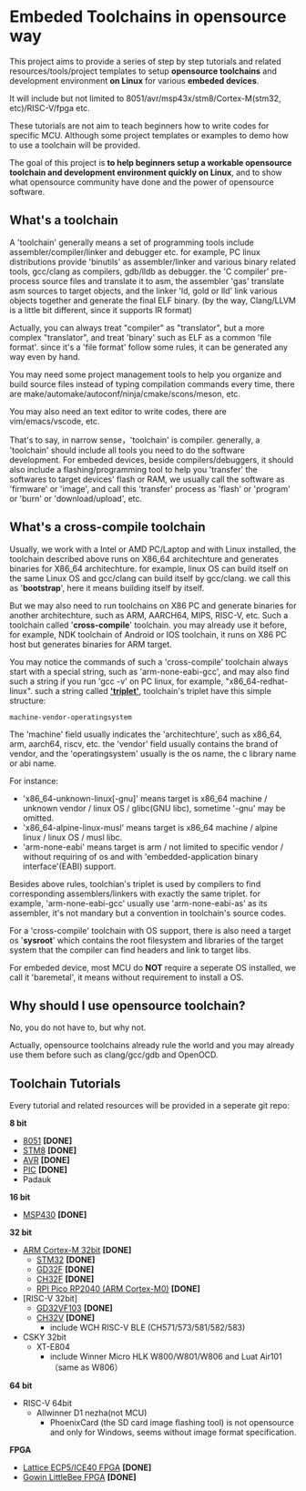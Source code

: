 # Embeded Toolchains in opensource way

This project aims to provide a series of step by step tutorials and related resources/tools/project templates to setup **opensource toolchains** and development environment **on Linux** for various **embeded devices**. 

It will include but not limited to 8051/avr/msp43x/stm8/Cortex-M(stm32, etc)/RISC-V/fpga etc. 

These tutorials are not aim to teach beginners how to write codes for specific MCU. Although some project templates or examples to demo how to use a toolchain will be provided.

The goal of this project is **to help beginners setup a workable opensource toolchain and development environment quickly on Linux**, and to show what opensource community have done and the power of opensource software.

## What's a toolchain

A 'toolchain' generally means a set of programming tools include assembler/compiler/linker and debugger etc. for example, PC linux distributions provide 'binutils' as assembler/linker and various binary related tools, gcc/clang as compilers, gdb/lldb as debugger. the 'C compiler' pre-process source files and translate it to asm, the assembler 'gas' translate asm sources to target objects, and the linker 'ld, gold or lld' link various objects together and generate the final ELF binary. (by the way, Clang/LLVM is a little bit different, since it supports IR format)

Actually, you can always treat "compiler" as "translator", but a more complex "translator", and treat 'binary' such as ELF as a common 'file format'. since it's a 'file format' follow some rules, it can be generated any way even by hand.

You may need some project management tools to help you organize and build source files instead of typing compilation commands every time, there are make/automake/autoconf/ninja/cmake/scons/meson, etc.

You may also need an text editor to write codes, there are vim/emacs/vscode, etc.

That's to say, in narrow sense，'toolchain' is compiler. generally, a 'toolchain' should include all tools you need to do the software development. For embeded devices, beside compilers/debuggers, it should also include a flashing/programming tool to help you 'transfer' the softwares to target devices' flash or RAM, we usually call the software as 'firmware' or 'image', and call this 'transfer' process as 'flash' or 'program' or 'burn' or 'download/upload', etc. 

## What's a cross-compile toolchain

Usually, we work with a Intel or AMD PC/Laptop and with Linux installed, the toolchain described above runs on X86_64 architechture and generates binaries for X86_64 architechture. for example, linux OS can build itself on the same Linux OS and gcc/clang can build itself by gcc/clang. we call this as '**bootstrap**', here it means building itself by itself.

But we may also need to run toolchains on X86 PC and generate binaries for another architechture, such as ARM, AARCH64, MIPS, RISC-V, etc. Such a toolchain called '**cross-compile**' toolchain. you may already use it before, for example, NDK toolchain of Android or IOS toolchain, it runs on X86 PC host but generates binaries for ARM target.

You may notice the commands of such a 'cross-compile' toolchain always start with a special string, such as 'arm-none-eabi-gcc', and may also find such a string if you run 'gcc -v' on PC linux, for example, "x86_64-redhat-linux". such a string called **['triplet'](https://wiki.osdev.org/Target_Triplet)**, toolchain's triplet have this simple structure: 

```
machine-vendor-operatingsystem
```

The 'machine' field usually indicates the 'architechture', such as x86_64, arm, aarch64, riscv, etc. the 'vendor' field usually contains the brand of vendor, and the 'operatingsystem' usually is the os name, the c library name or abi name.

For instance:

* 'x86_64-unknown-linux[-gnu]' means target is x86_64 machine / unknown vendor / linux OS / glibc(GNU libc), sometime '-gnu' may be omitted.
* 'x86_64-alpine-linux-musl' means target is x86_64 machine / alpine linux / linux OS / musl libc.
* 'arm-none-eabi' means target is arm / not limited to specific vendor / without requiring of os and with 'embedded-application binary interface'(EABI) support.

Besides above rules, toolchian's triplet is used by compilers to find corresponding assemblers/linkers with exactly the same triplet. for example, 'arm-none-eabi-gcc' usually use 'arm-none-eabi-as' as its assembler, it's not mandary but a convention in toolchain's source codes.

For a 'cross-compile' toolchain with OS support, there is also need a target os '**sysroot**' which contains the root filesystem and libraries of the target system that the compiler can find headers and link to target libs.

For embeded device, most MCU do **NOT** require a seperate OS installed, we call it 'baremetal', it means without requirement to install a OS.

## Why should I use opensource toolchain?

No, you do not have to, but why not.

Actually, opensource toolchains already rule the world and you may already use them before such as clang/gcc/gdb and OpenOCD.

## Toolchain Tutorials

Every tutorial and related resources will be provided in a seperate git repo:

**8 bit**
- [8051](https://github.com/cjacker/opensource-toolchain-8051) **[DONE]**
- [STM8](https://github.com/cjacker/opensource-toolchain-stm8) **[DONE]**
- [AVR](https://github.com/cjacker/opensource-toolchain-avr) **[DONE]**
- [PIC](https://github.com/cjacker/opensource-toolchain-pic) **[DONE]**
- Padauk

**16 bit**
- [MSP430](https://github.com/cjacker/opensource-toolchain-msp430) **[DONE]**

**32 bit**
- [ARM Cortex-M 32bit](https://github.com/cjacker/opensource-toolchain-stm32) **[DONE]**
  + [STM32](https://github.com/cjacker/opensource-toolchain-stm32) **[DONE]**
  + [GD32F](https://github.com/cjacker/opensource-toolchain-stm32) **[DONE]**
  + [CH32F](https://github.com/cjacker/opensource-toolchain-stm32) **[DONE]**
  + [RPI Pico RP2040 (ARM Cortex-M0)](https://github.com/cjacker/opensource-toolchain-rp2040) **[DONE]**
- [RISC-V 32bit]
  + [GD32VF103](https://github.com/cjacker/opensource-toolchain-gd32vf103) **[DONE]**
  + [CH32V](https://github.com/cjacker/opensource-toolchain-ch32v) **[DONE]** 
    - include WCH RISC-V BLE (CH571/573/581/582/583)
- CSKY 32bit
  + XT-E804
    - include Winner Micro HLK W800/W801/W806 and Luat Air101（same as W806）

**64 bit**
- RISC-V 64bit
  + Allwinner D1 nezha(not MCU)
    - PhoenixCard (the SD card image flashing tool) is not opensource and only for Windows, seems without image format specification.

**FPGA**
- [Lattice ECP5/ICE40 FPGA](https://github.com/cjacker/opensource-toolchain-fpga) **[DONE]**
- [Gowin LittleBee FPGA](https://github.com/cjacker/opensource-toolchain-fpga) **[DONE]**

